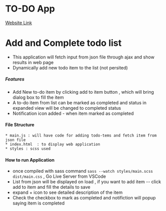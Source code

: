 # TO-DO App 

[Website Link](https://geethapsarathy.github.io/to-do/) 

<h1> Add and Complete todo list </h1>

* This application will fetch input from json file through ajax and show results in web page 
* Dynamically add new todo item to the list (not persited)
    
<h5> Features </h5>

* Add New to-do item by clicking add to item button , which will bring dialog box to fill the item 
* A to-do item from list can be marked as completed and status in expanded view will be changed to completed status 
* Notification icon added - when item marked as completed 



<h4> File Structure </h4>

    * main.js : will have code for adding todo-tems and fetch item from json file
    * index.html  : to display web application  
    * styles : scss used 
    
<h4> How to run Application </h4> 

* once compiled with sass command  <code>sass --watch styles/main.scss dist/main.css</code> , Go Live Server from VSCode  
* List from json will be displayed on load , if you want to add item -- click add to item and fill the details to save 
* expand + icon to see detailed description of the item 
* Check the checkbox to mark as completed and notifiction will popup saying item is completed 



